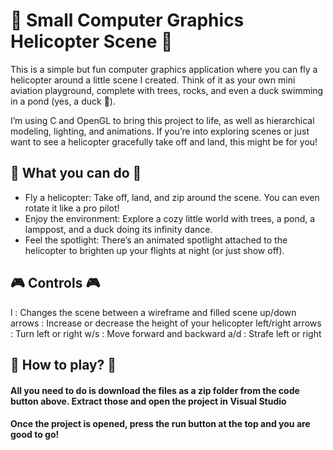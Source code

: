 # 🚁 Small Computer Graphics Helicopter Scene 🚁

This is a simple but fun computer graphics application where you can fly a helicopter around a little scene I created. Think of it as your own mini aviation playground, complete with trees, rocks, and even a duck swimming in a pond (yes, a duck 🦆).

I’m using C and OpenGL to bring this project to life, as well as hierarchical modeling, lighting, and animations. If you’re into exploring scenes or just want to see a helicopter gracefully take off and land, this might be for you!

## 🚀 What you can do 🚀

- Fly a helicopter: Take off, land, and zip around the scene. You can even rotate it like a pro pilot!
- Enjoy the environment: Explore a cozy little world with trees, a pond, a lamppost, and a duck doing its infinity dance.
- Feel the spotlight: There’s an animated spotlight attached to the helicopter to brighten up your flights at night (or just show off).

## 🎮 Controls 🎮
l                 : Changes the scene between a wireframe and filled scene
up/down arrows    : Increase or decrease the height of your helicopter
left/right arrows : Turn left or right
w/s               : Move forward and backward
a/d               : Strafe left or right

## 📩 How to play? 📩

#### All you need to do is download the files as a zip folder from the code button above. Extract those and open the project in Visual Studio
#### Once the project is opened, press the run button at the top and you are good to go!
